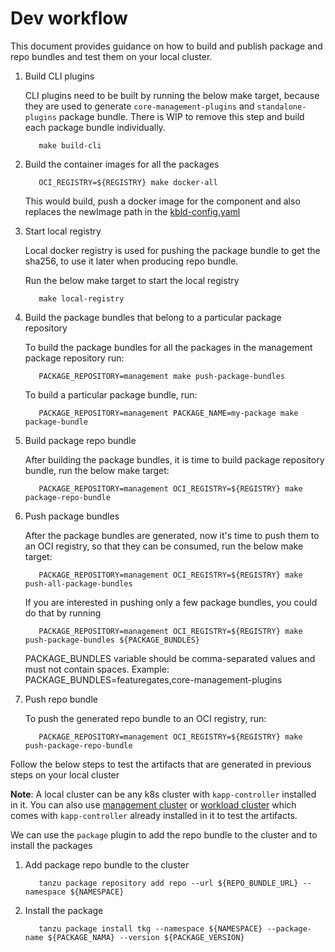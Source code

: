 # Dev workflow

This document provides guidance on how to build and publish package and repo bundles and test them on your local cluster.

1. Build CLI plugins

   CLI plugins need to be built by running the below make target, because they are used to generate
   `core-management-plugins` and `standalone-plugins` package bundle. There is WIP to remove this step and build each
   package bundle individually.

   ```shell
      make build-cli
   ```

2. Build the container images for all the packages

   ```shell
      OCI_REGISTRY=${REGISTRY} make docker-all
   ```

   This would build, push a docker image for the component and also replaces the newImage path in the [kbld-config.yaml](../../packages/kbld-config.yaml)

3. Start local registry

   Local docker registry is used for pushing the package bundle to get the sha256, to use it later when producing repo bundle.

   Run the below make target to start the local registry

   ```shell
      make local-registry
   ```

4. Build the package bundles that belong to a particular package repository

   To build the package bundles for all the packages in the management package repository run:

   ```shell
      PACKAGE_REPOSITORY=management make push-package-bundles
   ```

   To build a particular package bundle, run:

   ```shell
      PACKAGE_REPOSITORY=management PACKAGE_NAME=my-package make package-bundle
   ```

5. Build package repo bundle

   After building the package bundles, it is time to build package repository bundle, run the below make
   target:

   ```shell
      PACKAGE_REPOSITORY=management OCI_REGISTRY=${REGISTRY} make package-repo-bundle
   ```

6. Push package bundles

   After the package bundles are generated, now it's time to push them to an OCI registry, so that they can be consumed, run
   the below make target:

   ```shell
      PACKAGE_REPOSITORY=management OCI_REGISTRY=${REGISTRY} make push-all-package-bundles
   ```

   If you are interested in pushing only a few package bundles, you could do that by running

   ```shell
      PACKAGE_REPOSITORY=management OCI_REGISTRY=${REGISTRY} make push-package-bundles ${PACKAGE_BUNDLES}
   ```

   PACKAGE_BUNDLES variable should be comma-separated values and must not contain spaces.
   Example: PACKAGE_BUNDLES=featuregates,core-management-plugins

7. Push repo bundle

   To push the generated repo bundle to an OCI registry, run:

   ```shell
      PACKAGE_REPOSITORY=management OCI_REGISTRY=${REGISTRY} make push-package-repo-bundle
   ```

Follow the below steps to test the artifacts that are generated in previous steps on your local cluster

**Note**: A local cluster can be any k8s cluster with `kapp-controller` installed in it.
You can also use [management cluster](https://github.com/vmware-tanzu/tanzu-framework/blob/main/cmd/cli/plugin/managementcluster/README.md)
or [workload cluster](https://github.com/vmware-tanzu/tanzu-framework/blob/main/cmd/cli/plugin/cluster/README.md) which
comes with `kapp-controller` already installed in it to test the artifacts.

We can use the `package` plugin to add the repo bundle to the cluster and to install the packages

1. Add package repo bundle to the cluster

   ```shell
      tanzu package repository add repo --url ${REPO_BUNDLE_URL} --namespace ${NAMESPACE}
   ```

2. Install the package

   ```shell
      tanzu package install tkg --namespace ${NAMESPACE} --package-name ${PACKAGE_NAMA} --version ${PACKAGE_VERSION}
   ```
